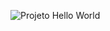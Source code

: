 
![Projeto Hello World](https://github.com/user-attachments/assets/1f7ba392-f462-4523-a8a5-ae1982461c4d)
